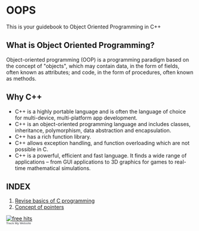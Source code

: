 # OOPS
This is your guidebook to Object Oriented Programming in C++

## What is Object Oriented Programming?
Object-oriented programming (OOP) is a programming paradigm based on the concept of "objects", which may contain data, in the form of fields, often known as attributes; and code, in the form of procedures, often known as methods.

## Why C++
 * C++ is a highly portable language and is often the language of choice for multi-device, multi-platform app development.
 * C++ is an object-oriented programming language and includes classes, inheritance, polymorphism, data abstraction and encapsulation.
 * C++ has a rich function library.
 * C++ allows exception handling, and function overloading which are not possible in C.
 * C++ is a powerful, efficient and fast language. It finds a wide range of applications – from GUI applications to 3D graphics for games to real-time mathematical simulations.

## INDEX 

1. [Revise basics of C programming](./reviseC)
2. [Concept of pointers](./pointersInC)

<!-- hitwebcounter Code START -->
<a href="http://www.hitwebcounter.com" target="_blank">
<img src="http://hitwebcounter.com/counter/counter.php?page=6821344&style=0030&nbdigits=5&type=page&initCount=0" title="free hits" Alt="free hits"   border="0" >
</a>                                        <br/>
                                        <!-- hitwebcounter.com --><a href="http://www.hitwebcounter.com" title="Track My Website" 
                                        target="_blank" style="font-family: Geneva, Arial, Helvetica, sans-serif; 
                                        font-size: 8px; color: #686A6F; text-decoration: none ;"><strong>Track My Website                                        </strong>
                                        </a>   
                            